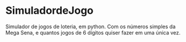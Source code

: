 # SimuladordeJogo
Simulador de jogos de loteria, em python. Com os números simples da Mega Sena, e quantos jogos de 6 dígitos quiser fazer em uma única vez.  
